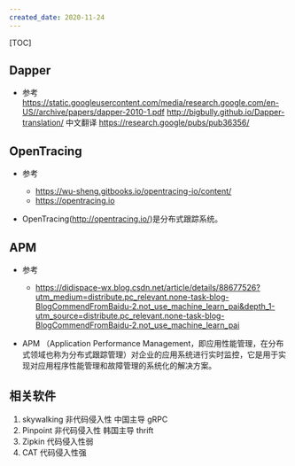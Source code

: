 ```yaml
---
created_date: 2020-11-24
---
```


[TOC]

## Dapper

- 参考
  https://static.googleusercontent.com/media/research.google.com/en-US//archive/papers/dapper-2010-1.pdf
  http://bigbully.github.io/Dapper-translation/ 中文翻译
  https://research.google/pubs/pub36356/

## OpenTracing

- 参考

  - https://wu-sheng.gitbooks.io/opentracing-io/content/
  - https://opentracing.io

- OpenTracing(http://opentracing.io/)是分布式跟踪系统。

## APM

- 参考

  - https://didispace-wx.blog.csdn.net/article/details/88677526?utm_medium=distribute.pc_relevant.none-task-blog-BlogCommendFromBaidu-2.not_use_machine_learn_pai&depth_1-utm_source=distribute.pc_relevant.none-task-blog-BlogCommendFromBaidu-2.not_use_machine_learn_pai

- APM （Application Performance Management，即应用性能管理，在分布式领域也称为分布式跟踪管理）对企业的应用系统进行实时监控，它是用于实现对应用程序性能管理和故障管理的系统化的解决方案。

## 相关软件

1. skywalking 非代码侵入性 中国主导 gRPC
2. Pinpoint 非代码侵入性 韩国主导 thrift
3. Zipkin 代码侵入性弱
4. CAT 代码侵入性强
